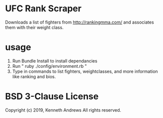 # UFC Rank Scraper

Downloads a list of fighters from http://rankingmma.com/ and associates them with their weight class.

# usage

1. Run Bundle Install to install dependancies
2. Run " ruby ./config/environment.rb "
2. Type in commands to list fighters, weightclasses, and more information like ranking and bios.

# BSD 3-Clause License

Copyright (c) 2019, Kenneth Andrews
All rights reserved.
